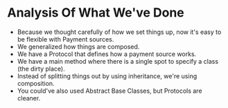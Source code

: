 # Analysis Of What We've Done

* Because we thought carefully of how we set things up, now it's easy to be flexible with Payment sources.
* We generalized how things are composed.
* We have a Protocol that defines how a payment source works.
* We have a main method where there is a single spot to specify a class (the dirty place).
* Instead of splitting things out by using inheritance, we're using composition.
* You could've also used Abstract Base Classes, but Protocols are cleaner.
